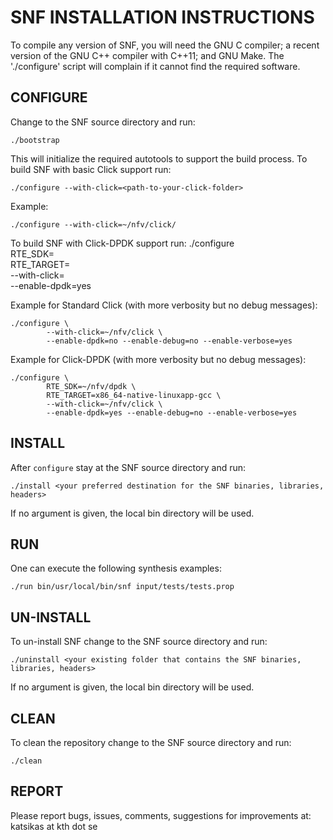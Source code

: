 SNF INSTALLATION INSTRUCTIONS
===============================

To compile any version of SNF, you will need the GNU C compiler;
a recent version of the GNU C++ compiler with C++11; and GNU Make. The
'./configure' script will complain if it cannot find the required software.

CONFIGURE
-----------

Change to the SNF source directory and run:

	./bootstrap

This will initialize the required autotools to support the build process.
To build SNF with basic Click support run:

	./configure --with-click=<path-to-your-click-folder>

Example:

	./configure --with-click=~/nfv/click/

To build SNF with Click-DPDK support run:
	./configure \
			RTE_SDK=<path-to-your-dpdk-folder> \
			RTE_TARGET=<your-dpdk-target> \
			--with-click=<path-to-your-click-folder> \
			--enable-dpdk=yes

Example for Standard Click (with more verbosity but no debug messages):

	./configure \
			--with-click=~/nfv/click \
			--enable-dpdk=no --enable-debug=no --enable-verbose=yes

Example for Click-DPDK (with more verbosity but no debug messages):

	./configure \
			RTE_SDK=~/nfv/dpdk \
			RTE_TARGET=x86_64-native-linuxapp-gcc \
			--with-click=~/nfv/click \
			--enable-dpdk=yes --enable-debug=no --enable-verbose=yes

INSTALL
---------
After `configure` stay at the SNF source directory and run:

	./install <your preferred destination for the SNF binaries, libraries, headers>

If no argument is given, the local bin directory will be used.

RUN
---------
One can execute the following synthesis examples:

	./run bin/usr/local/bin/snf input/tests/tests.prop

UN-INSTALL
---------
To un-install SNF change to the SNF source directory and run:

	./uninstall <your existing folder that contains the SNF binaries, libraries, headers>

If no argument is given, the local bin directory will be used.

CLEAN
---------
To clean the repository change to the SNF source directory and run:

	./clean

REPORT
---------
Please report bugs, issues, comments, suggestions for improvements at: katsikas at kth dot se
